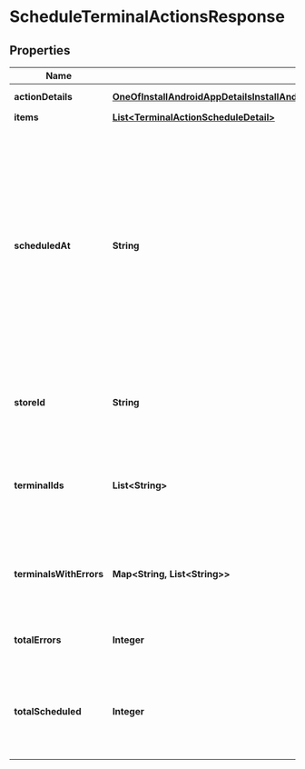 

# ScheduleTerminalActionsResponse


## Properties

Name | Type | Description | Notes
------------ | ------------- | ------------- | -------------
**actionDetails** | [**OneOfInstallAndroidAppDetailsInstallAndroidCertificateDetailsReleaseUpdateDetailsUninstallAndroidAppDetailsUninstallAndroidCertificateDetails**](OneOfInstallAndroidAppDetailsInstallAndroidCertificateDetailsReleaseUpdateDetailsUninstallAndroidAppDetailsUninstallAndroidCertificateDetails.md) | Information about the action to take. |  [optional]
**items** | [**List&lt;TerminalActionScheduleDetail&gt;**](TerminalActionScheduleDetail.md) |  |  [optional]
**scheduledAt** | **String** | The date and time when the action should happen.  Format: [RFC 3339](https://www.rfc-editor.org/rfc/rfc3339), but without the **Z** before the time offset. For example, **2021-11-15T12:16:21+01:00**  The action is sent with the first [maintenance call](https://docs.adyen.com/point-of-sale/automating-terminal-management/terminal-actions-api#when-actions-take-effect) after the specified date and time in the time zone of the terminal.  An empty value causes the action to be sent as soon as possible: at the next maintenance call. |  [optional]
**storeId** | **String** | The unique ID of the [store](https://docs.adyen.com/api-explorer/#/ManagementService/latest/get/stores). If present, all terminals in the &#x60;terminalIds&#x60; list must be assigned to this store. |  [optional]
**terminalIds** | **List&lt;String&gt;** | A list of unique IDs of the terminals to apply the action to. You can extract the IDs from the [GET &#x60;/terminals&#x60;](https://docs.adyen.com/api-explorer/#/ManagementService/latest/get/terminals) response. Maximum length: 100 IDs. |  [optional]
**terminalsWithErrors** | **Map&lt;String, List&lt;String&gt;&gt;** | The validation errors that occurred in the list of terminals, and for each error the IDs of the terminals that the error applies to. |  [optional]
**totalErrors** | **Integer** | The number of terminals for which scheduling the action failed. |  [optional]
**totalScheduled** | **Integer** | The number of terminals for which the action was successfully scheduled. This doesn&#39;t mean the action has happened yet. |  [optional]



